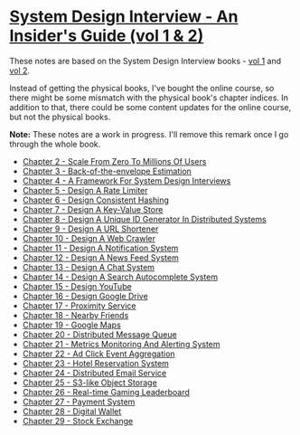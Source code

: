 # [System Design Interview - An Insider's Guide (vol 1 & 2)](https://bytebytego.com/courses/system-design-interview)
These notes are based on the System Design Interview books - [vol 1](https://www.goodreads.com/book/show/54109255-system-design-interview-an-insider-s-guide) and [vol 2](https://www.goodreads.com/book/show/60631342-system-design-interview-an-insider-s-guide).

Instead of getting the physical books, I've bought the online course, so there might be some mismatch with the physical book's chapter indices. In addition to that, there could be some content updates for the online course, but not the physical books.

**Note:** These notes are a work in progress. I'll remove this remark once I go through the whole book.

 * [Chapter 2 - Scale From Zero To Millions Of Users](./chapter02-scale-zero-to-million)
 * [Chapter 3 - Back-of-the-envelope Estimation](./chapter03-back-of-envelope-estimate)
 * [Chapter 4 - A Framework For System Design Interviews](./chapter04-framework-sys-design-interview)
 * [Chapter 5 - Design A Rate Limiter](./chapter05-rate-limiter)
 * [Chapter 6 - Design Consistent Hashing](./chapter06-consistent-hashing)
 * [Chapter 7 - Design A Key-Value Store](./chapter07-Key_Value_Store)
 * [Chapter 8 - Design A Unique ID Generator In Distributed Systems](./chapter08-unique_id_generator)
 * [Chapter 9 - Design A URL Shortener](./chapter09-url-shortener)
 * [Chapter 10 - Design A Web Crawler](./chapter10-web-crawler)
 * [Chapter 11 - Design A Notification System](./chapter11-notification-system)
 * [Chapter 12 - Design A News Feed System](./chapter12-news-feed-system)
 * [Chapter 13 - Design A Chat System](./chapter13-chat-system)
 * [Chapter 14 - Design A Search Autocomplete System](./chapter14-search-autocomplete)
 * [Chapter 15 - Design YouTube](./chapter15-youtube)
 * [Chapter 16 - Design Google Drive](./chapter16-google-drive)
 * [Chapter 17 - Proximity Service](./chapter17-proximity-service)
 * [Chapter 18 - Nearby Friends](./chapter18-nearby-friends)
 * [Chapter 19 - Google Maps](./chapter19-google-maps)
 * [Chapter 20 - Distributed Message Queue](./chapter20-message-queue-kafka)
 * [Chapter 21 - Metrics Monitoring And Alerting System](./chapter21-monitoring-and-alerting)
 * [Chapter 22 - Ad Click Event Aggregation](./chapter22-ad-click-event-aggregation)
 * [Chapter 23 - Hotel Reservation System](./chapter23-Hotel-Management-Service)
 * [Chapter 24 - Distributed Email Service](./chapter24-Email-service)
 * [Chapter 25 - S3-like Object Storage](./chapter25-S3-Object-Storage)
 * [Chapter 26 - Real-time Gaming Leaderboard](./chapter26-Real-Time-Gaming-Leaderboard)
 * [Chapter 27 - Payment System](./chapter27-Payment-System)
 * [Chapter 28 - Digital Wallet](./chapter28-Digital-Wallet)
 * [Chapter 29 - Stock Exchange](./chapter29-Stock-Exchange)
